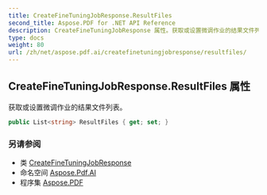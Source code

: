 ```yaml
---
title: CreateFineTuningJobResponse.ResultFiles
second_title: Aspose.PDF for .NET API Reference
description: CreateFineTuningJobResponse 属性。获取或设置微调作业的结果文件列表
type: docs
weight: 80
url: /zh/net/aspose.pdf.ai/createfinetuningjobresponse/resultfiles/
---
```

## CreateFineTuningJobResponse.ResultFiles 属性

获取或设置微调作业的结果文件列表。

```csharp
public List<string> ResultFiles { get; set; }
```

### 另请参阅

* 类 [CreateFineTuningJobResponse](../)
* 命名空间 [Aspose.Pdf.AI](../../../aspose.pdf.ai/)
* 程序集 [Aspose.PDF](../../../)